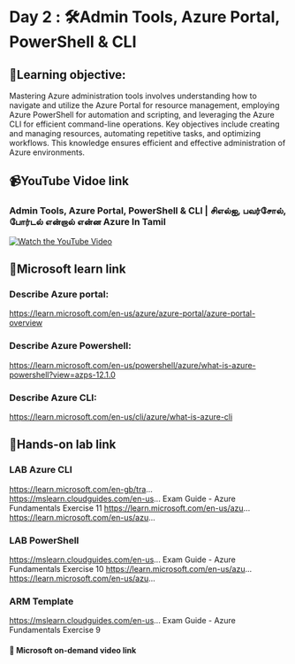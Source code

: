 
# Day 2 : 🛠️Admin Tools, Azure Portal, PowerShell & CLI
## 🎯Learning objective:
Mastering Azure administration tools involves understanding how to navigate and utilize the Azure Portal for resource management, employing Azure PowerShell for automation and scripting, and leveraging the Azure CLI for efficient command-line operations. Key objectives include creating and managing resources, automating repetitive tasks, and optimizing workflows. This knowledge ensures efficient and effective administration of Azure environments.
## 📹YouTube Vidoe link 
### Admin Tools, Azure Portal, PowerShell & CLI | சிஎல்ஐ, பவர்சோல், போர்டல் என்றால் என்ன Azure In Tamil
[![Watch the YouTube Video](https://img.youtube.com/vi/cx8Ix36Mdao/0.jpg)](https://www.youtube.com/watch?v=cx8Ix36Mdao)


## 🔗Microsoft learn link
### Describe Azure portal: 
https://learn.microsoft.com/en-us/azure/azure-portal/azure-portal-overview
### Describe Azure Powershell: 
https://learn.microsoft.com/en-us/powershell/azure/what-is-azure-powershell?view=azps-12.1.0
### Describe Azure CLI:
 https://learn.microsoft.com/en-us/cli/azure/what-is-azure-cli

## 🔗Hands-on lab link
### LAB Azure CLI
https://learn.microsoft.com/en-gb/tra... 
https://mslearn.cloudguides.com/en-us... Exam Guide - Azure Fundamentals Exercise 11
https://learn.microsoft.com/en-us/azu...
https://learn.microsoft.com/en-us/azu...

### LAB PowerShell
https://mslearn.cloudguides.com/en-us... Exam Guide - Azure Fundamentals Exercise 10
https://learn.microsoft.com/en-us/azu...
https://learn.microsoft.com/en-us/azu...

### ARM Template 
https://mslearn.cloudguides.com/en-us... Exam Guide - Azure Fundamentals Exercise 9



#### 🎥 Microsoft on-demand video link 
